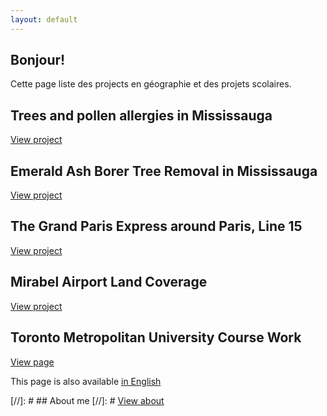```yaml
---
layout: default
---
```


## Bonjour!
Cette page liste des projects en géographie et des projets scolaires.

## Trees and pollen allergies in Mississauga
[View project](./proj_treeallergy.html)

## Emerald Ash Borer Tree Removal in Mississauga
[View project](./proj_emeraldashborer.html)

## The Grand Paris Express around Paris, Line 15
[View project](./proj_gpeligne15.html)

## Mirabel Airport Land Coverage
[View project](./proj_aeroportmirabel.html)

## Toronto Metropolitan University Course Work
[View page](/diversityinclusion.html)

This page is also available [in English](/index)


[//]: # ## About me
[//]: # [View about](./about.html)
